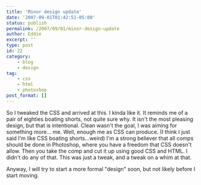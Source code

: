 ```yaml
---
title: 'Minor design update'
date: '2007-09-01T01:42:51-05:00'
status: publish
permalink: /2007/09/01/minor-design-update
author: Eddie
excerpt: ''
type: post
id: 22
category:
    - blog
    - design
tag:
    - css
    - html
    - photoshop
post_format: []
---
```

So I tweaked the CSS and arrived at this. I kinda like it. It reminds me of a pair of eighties boating shorts, not quite sure why. It isn't the most pleasing design, but that is intentional. Clean wasn't the goal, I was aiming for something more... me. Well, enough me as CSS can produce. (I think I just said I'm like CSS boating shorts...weird) I'm a strong believer that all comps should be done in Photoshop, where you have a freedom that CSS doesn't allow. Then you take the comp and cut it up using good CSS and HTML. I didn't do any of that. This was just a tweak, and a tweak on a whim at that.

Anyway, I will try to start a more formal "design" soon, but not likely before I start moving.